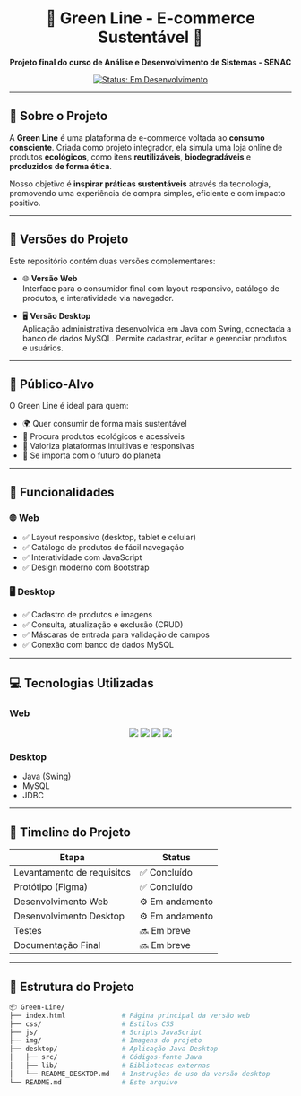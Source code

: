 <h1 align="center">🌿 Green Line - E-commerce Sustentável 🌱</h1>

<p align="center">
  <strong>Projeto final do curso de Análise e Desenvolvimento de Sistemas - SENAC</strong>
</p>

<p align="center">
  <a href="#"><img src="https://img.shields.io/badge/Status-Em%20Desenvolvimento-FFA500?style=flat-square" alt="Status: Em Desenvolvimento"></a>
</p>

---

## 📖 Sobre o Projeto

A **Green Line** é uma plataforma de e-commerce voltada ao **consumo consciente**. Criada como projeto integrador, ela simula uma loja online de produtos **ecológicos**, como itens **reutilizáveis**, **biodegradáveis** e **produzidos de forma ética**.

Nosso objetivo é **inspirar práticas sustentáveis** através da tecnologia, promovendo uma experiência de compra simples, eficiente e com impacto positivo.

---

## 💾 Versões do Projeto

Este repositório contém duas versões complementares:

- 🌐 **Versão Web**  
  Interface para o consumidor final com layout responsivo, catálogo de produtos, e interatividade via navegador.

- 🖥️ **Versão Desktop**  
  Aplicação administrativa desenvolvida em Java com Swing, conectada a banco de dados MySQL. Permite cadastrar, editar e gerenciar produtos e usuários.

---

## 🎯 Público-Alvo

O Green Line é ideal para quem:

- 🌍 Quer consumir de forma mais sustentável  
- 🛒 Procura produtos ecológicos e acessíveis  
- 📱 Valoriza plataformas intuitivas e responsivas  
- 💚 Se importa com o futuro do planeta

---

## 🧩 Funcionalidades

### 🌐 Web
- ✅ Layout responsivo (desktop, tablet e celular)
- ✅ Catálogo de produtos de fácil navegação
- ✅ Interatividade com JavaScript
- ✅ Design moderno com Bootstrap

### 🖥️ Desktop
- ✅ Cadastro de produtos e imagens
- ✅ Consulta, atualização e exclusão (CRUD)
- ✅ Máscaras de entrada para validação de campos
- ✅ Conexão com banco de dados MySQL

---

## 💻 Tecnologias Utilizadas

### Web

<p align="center">
  <img src="https://img.shields.io/badge/HTML5-E34F26?style=flat-square&logo=html5&logoColor=white">
  <img src="https://img.shields.io/badge/CSS3-1572B6?style=flat-square&logo=css3&logoColor=white">
  <img src="https://img.shields.io/badge/JavaScript-F7DF1E?style=flat-square&logo=javascript&logoColor=black">
  <img src="https://img.shields.io/badge/Bootstrap-563D7C?style=flat-square&logo=bootstrap&logoColor=white">
</p>

### Desktop

- Java (Swing)
- MySQL
- JDBC

---
## 📅 Timeline do Projeto
| Etapa                      | Status          |
| -------------------------- | --------------- |
| Levantamento de requisitos | ✅ Concluído     |
| Protótipo (Figma)          | ✅ Concluído     |
| Desenvolvimento Web        | ⚙️ Em andamento |
| Desenvolvimento Desktop    | ⚙️ Em andamento |
| Testes                     | 🔜 Em breve     |
| Documentação Final         | 🔜 Em breve     |

---

## 📁 Estrutura do Projeto

```bash
📦 Green-Line/
├── index.html              # Página principal da versão web
├── css/                    # Estilos CSS
├── js/                     # Scripts JavaScript
├── img/                    # Imagens do projeto
├── desktop/                # Aplicação Java Desktop
│   ├── src/                # Códigos-fonte Java
│   ├── lib/                # Bibliotecas externas
│   └── README_DESKTOP.md   # Instruções de uso da versão desktop
└── README.md               # Este arquivo

